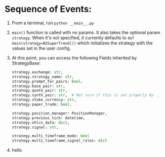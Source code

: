 # Sequence of Events:

1. From a terminal, run `python __main__.py`
2. `main()` function is called with no params. It also takes the optional param `strategy`. When it's not specified, it currently defaults to `def main(strategy=N2SuperTrend())` which initializes the strategy with the values set in the user config.
3. At this point, you can access the following Fields inherited by StrategyBase:

   ```python
   strategy.exchange: str,
   strategy.strategy_name: str,
   strategy.prompt_for_pairs: bool,
   strategy.base_pair: str,
   strategy.quote_pair: str,
   strategy.synth_pair: str,  # Not sure if this is set properly by __init__ yet
   strategy.stake_currency: str,
   strategy.paper_trade: bool,

   strategy.position_manager: PositionManager,
   strategy.previous_tick: datetime,
   strategy.ohlcv_data: dict,
   strategy.signal: str,

   strategy.multi_timeframe_mode: bool
   strategy.multi_timeframe_signal_rules: dict
   ```
4. hello
